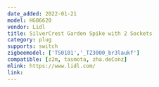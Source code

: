 ```yaml
---
date_added: 2022-01-21
model: HG06620
vendor: Lidl
title: SilverCrest Garden Spike with 2 Sockets
category: plug
supports: switch
zigbeemodel: ['TS0101','_TZ3000_br3laukf']
compatible: [z2m, tasmota, zha.deConz]
mlink: https://www.lidl.com/
link: 
---
```

